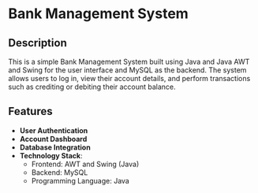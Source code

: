 # Bank Management System

## Description
This is a simple Bank Management System built using Java and Java AWT and Swing for the user interface and MySQL as the backend. The system allows users to log in, view their account details, and perform transactions such as crediting or debiting their account balance.

## Features
- **User Authentication**
- **Account Dashboard**
- **Database Integration**
- **Technology Stack**: 
  - Frontend: AWT and Swing (Java)
  - Backend: MySQL
  - Programming Language: Java

